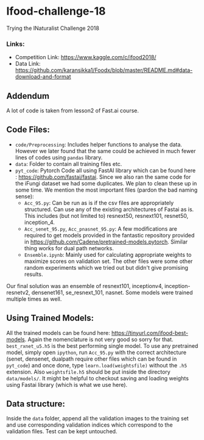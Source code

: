 # Ifood-challenge-18
Trying the INaturalist Challenge 2018
### Links:
+ Competition Link: https://www.kaggle.com/c/ifood2018/
+ Data Link: https://github.com/karansikka1/Foodx/blob/master/README.md#data-download-and-format

## Addendum
A lot of code is taken from lesson2 of Fast.ai course.

## Code Files:
+ `code/Preprocessing`: Includes helper functions to analyse the data. However we later found that the same could be achieved in much fewer lines of codes using `pandas` library.
+ `data`: Folder to contain all training files etc.
+ `pyt_code`: Pytorch Code all using FastAI library which can be found here : https://github.com/fastai/fastai. Since we also ran the same code for the iFungi dataset we had some duplicates. We plan to clean these up in some time. We mention the most important files (pardon the bad naming sense):
  + `Acc_95.py`: Can be run as is if the csv files are appropriately structured. Can use any of the existing architectures of Fastai as is. This includes (but not limited to) resnext50, resnext101, resnet50, inception_4. 
  + `Acc_senet_95.py`, `Acc_pnasnet_95.py`: A few modifications are required to get models provided in the fantastic repository provided in https://github.com/Cadene/pretrained-models.pytorch. Similar thing works for dual path networks.
  + `Ensemble.ipynb`: Mainly used for calculating appropriate weights to maximize scores on validation set. 
The other files were some other random experiments which we tried out but didn't give promising results.

Our final solution was an ensemble of resnext101, inceptionv4, inception-resnetv2, densenet161, se_resnext_101, nasnet. Some models were trained multiple times as well. 

## Using Trained Models:
All the trained models can be found here: https://tinyurl.com/ifood-best-models. Again the nomenclature is not very good so sorry for that. `best_rxnet_u5.h5` is the best performing single model. To use any pretrained model, simply open `ipython`, run `Acc_95.py` with the correct architecture (senet, densenet, dualpath require other files which can be found in `pyt_code`) and once done, type `learn.load(weightsfile)` without the `.h5` extension. Also `weightsfile.h5` should be put inside the directory `data/models/`. It might be helpful to checkout saving and loading weights using Fastai library (which is what we use here).

## Data structure:
Inside the `data` folder, append all the validation images to the training set and use corresponding validation indices which correspond to the validation files. Test can be kept untouched.
